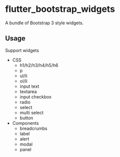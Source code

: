# flutter_bootstrap_widgets

A bundle of Bootstrap 3 style widgets.

## Usage

Support widgets

- CSS
  - h1/h2/h3/h4/h5/h6
  - p
  - ul/li
  - ol/li
  - input text
  - textarea
  - input checkbox
  - radio
  - select
  - multi select
  - button
- Components
  - breadcrumbs
  - label
  - alert
  - modal
  - panel

